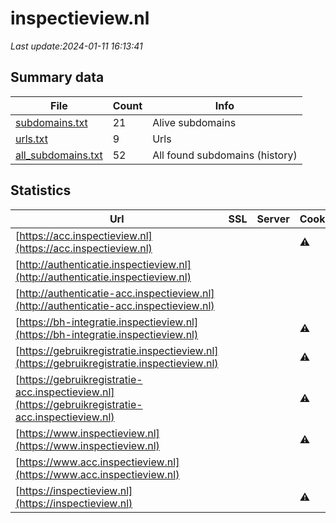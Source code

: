 # inspectieview.nl
*Last update:2024-01-11 16:13:41*
## Summary data
| File       | Count | Info |
|------------|-------|------|
|[subdomains.txt](/data/inspectieview/subdomains.txt)|21|Alive subdomains|
|[urls.txt](/data/inspectieview/urls.txt)|9|Urls|
|[all_subdomains.txt](/data/inspectieview/all_subdomains.txt)|52|All found subdomains (history)|
## Statistics
| Url | SSL | Server | Cookie | HSTS | CSP | XFO | XXP | RP | Tech |
|------------|-------|------|------|------|------|------|------|------|------|
|[https://acc.inspectieview.nl](https://acc.inspectieview.nl)| | |:warning: |:white_check_mark: | | | |:white_check_mark: |:white_check_mark: |HSTS|
|[http://authenticatie.inspectieview.nl](http://authenticatie.inspectieview.nl)| | | | | | | |:white_check_mark: ||
|[http://authenticatie-acc.inspectieview.nl](http://authenticatie-acc.inspectieview.nl)| | | | | | | |:white_check_mark: ||
|[https://bh-integratie.inspectieview.nl](https://bh-integratie.inspectieview.nl)| | |:warning: |:white_check_mark: | | | |:white_check_mark: |:white_check_mark: |HSTS|
|[https://gebruikregistratie.inspectieview.nl](https://gebruikregistratie.inspectieview.nl)| | |:warning: |:white_check_mark: | | | |:white_check_mark: |:white_check_mark: |HSTS|
|[https://gebruikregistratie-acc.inspectieview.nl](https://gebruikregistratie-acc.inspectieview.nl)| | |:warning: |:white_check_mark: | | | |:white_check_mark: |:white_check_mark: |HSTS|
|[https://www.inspectieview.nl](https://www.inspectieview.nl)| | |:warning: |:white_check_mark: | | | |:white_check_mark: |:white_check_mark: ||
|[https://www.acc.inspectieview.nl](https://www.acc.inspectieview.nl)| | | | | | | |:white_check_mark: ||
|[https://inspectieview.nl](https://inspectieview.nl)| | |:warning: |:white_check_mark: | | | |:white_check_mark: |:white_check_mark: |HSTS|